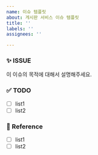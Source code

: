 ```yaml
---
name: 이슈 템플릿
about: 게시판 서비스 이슈 템플릿
title: ''
labels: ''
assignees: ''

---
```


<!--
이슈 제목은 이 구조로 작성 해주세요. 
[Feature], [Bug], [Document] ..
Ex) [Feature] 회원가입 기능 구현
-->

### ✨ ISSUE
이 이슈의 목적에 대해서 설명해주세요.

### ✅ TODO
- [ ] list1
- [ ] list2

### 🔗 Reference
- [ ] list1
- [ ] list2
